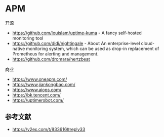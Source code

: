# APM

开源

- https://github.com/louislam/uptime-kuma - A fancy self-hosted monitoring tool
- https://github.com/didi/nightingale - About
An enterprise-level cloud-native monitoring system, which can be used as drop-in replacement of Prometheus for alerting and management.
- https://github.com/dromara/hertzbeat

商业

- https://www.oneapm.com/
- https://www.jiankongbao.com/
- https://www.aiops.com/
- https://bk.tencent.com/
- https://uptimerobot.com/

## 参考文献

- https://v2ex.com/t/833616#reply33

